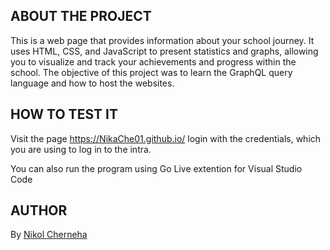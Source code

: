 ## ABOUT THE PROJECT
This is a web page that provides information about your school journey. It uses HTML, CSS, and JavaScript to present statistics and graphs, allowing you to visualize and track your achievements and progress within the school. The objective of this project was to learn the GraphQL query language and how to host the websites.


## HOW TO TEST IT
Visit the page https://NikaChe01.github.io/
login with the credentials, which you are using to log in to the intra.

You can also run the program using Go Live extention for Visual Studio Code


## AUTHOR
By [Nikol Cherneha](https://01.kood.tech/git/ncherneh)